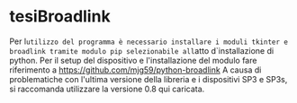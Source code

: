 # tesiBroadlink
Per l`utilizzo del programma è necessario installare i moduli tkinter e broadlink tramite modulo pip selezionabile all`atto d`installazione di python.
Per il setup del dispositivo e l'installazione del modulo fare riferimento a https://github.com/mjg59/python-broadlink
A causa di problematiche con l'ultima versione della libreria e i dispositivi SP3 e SP3s, si raccomanda utilizzare la versione 0.8 qui caricata.
